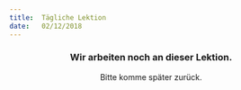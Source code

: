 ```yaml
---
title:  Tägliche Lektion
date:   02/12/2018
---
```


### <center>Wir arbeiten noch an dieser Lektion.</center>
<center>Bitte komme später zurück.</center>